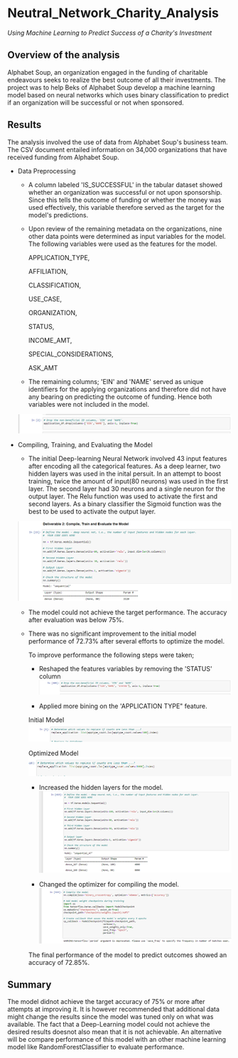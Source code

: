 # Neutral_Network_Charity_Analysis
_Using Machine Learning to Predict Success of a Charity's Investment_

## Overview of the analysis
Alphabet Soup, an organization engaged in the funding of charitable endeavours seeks to realize the best outcome of all their investments.
The project was to help Beks of Alphabet Soup develop a machine learning model based on neural networks which uses binary classification to predict if an  organization will be successful or not when sponsored.

## Results
The analysis involved the use of data from Alphabet Soup's business team. The CSV document entailed information on 34,000 organizations that have received funding from Alphabet Soup.

- Data Preprocessing

  - A column labeled 'IS_SUCCESSFUL' in the tabular dataset showed whether an organization was successful or not upon sponsorship.
  Since this tells the outcome of funding or whether the money was used effectively, this variable therefore served as the target for the model's predictions.
  
  - Upon review of the remaining metadata on the organizations, nine other data points were determined as input variables for the model. 
  The following variables were used as the features for the model.
  
    APPLICATION_TYPE,
    
    AFFILIATION,
    
    CLASSIFICATION,
    
    USE_CASE,
    
    ORGANIZATION,
    
    STATUS,
    
    INCOME_AMT,
    
    SPECIAL_CONSIDERATIONS,
    
    ASK_AMT
    
  - The remaining columns; 'EIN' and 'NAME' served as unique identifiers for the applying organizations and therefore did not have any bearing on predicting the   outcome of funding. Hence both variables were not included in the model.
  
  ![](https://github.com/emmanuelbrim/Neural_Network_Charity_Analysis/blob/main/Resources/identifiers.PNG)

- Compiling, Training, and Evaluating the Model

  - The initial Deep-learning Neural Network involved 43 input features after encoding all the categorical features.
  As a deep learner, two hidden layers was used in the inital persuit. 
  In an attempt to boost training, twice the amount of input(80 neurons) was used in the first layer. The second layer had 30 neurons and a single neuron for   the output layer. 
  The Relu function was used to activate the first and second layers.
  As a binary classifier the Sigmoid function was the best to be used to activate the output layer. 
  
  ![](https://github.com/emmanuelbrim/Neural_Network_Charity_Analysis/blob/main/Resources/nodes%20and%20layers.PNG)
  
  
  - The model could not achieve the target performance. The accuracy after evaluation was below 75%.
  
  
  - There was no significant improvement to the initial model performance of 72.73% after several efforts to optimize the model.
  
    To improve performance the following steps were taken;
    
     - Reshaped the features variables by removing the 'STATUS' column
      ![](https://github.com/emmanuelbrim/Neural_Network_Charity_Analysis/blob/main/Resources/identifiers2.PNG)
      
      
     - Applied more bining on the 'APPLICATION TYPE" feature.
     
      Initial Model
      ![](https://github.com/emmanuelbrim/Neural_Network_Charity_Analysis/blob/main/Resources/bucket%201.PNG)
      
      Optimized Model
      ![](https://github.com/emmanuelbrim/Neural_Network_Charity_Analysis/blob/main/Resources/bucket2.PNG)
      
     - Increased the hidden layers for the model.
       ![](https://github.com/emmanuelbrim/Neural_Network_Charity_Analysis/blob/main/Resources/nodes%20and%20layers2.PNG)
      
     - Changed the optimizer for compiling the model. 
     ![](https://github.com/emmanuelbrim/Neural_Network_Charity_Analysis/blob/main/Resources/optimizer.PNG)
      
     The final performance of the model to predict outcomes showed an accuracy of 72.85%.

## Summary

The model didnot achieve the target accuracy of 75% or more after attempts at improving it.
It is however recommended that additional data might change the results since the model was tuned only on what was available.
The fact that a Deep-Learning model could not achieve the desired results doesnot also mean that it is not achievable. An alternative will be compare performance of this model with an other machine learning model like RandomForestClassifier to evaluate performance.
